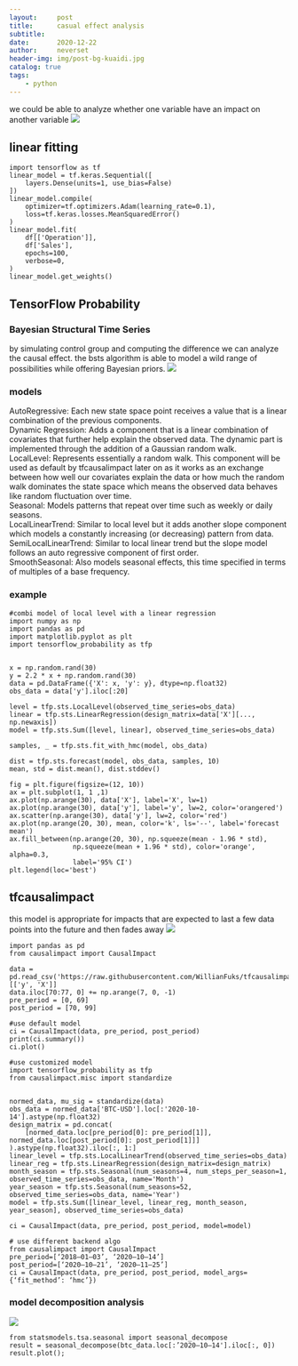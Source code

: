 ```yaml
---
layout:     post
title:      casual effect analysis
subtitle:   
date:       2020-12-22
author:     neverset
header-img: img/post-bg-kuaidi.jpg
catalog: true
tags:
    - python
---
```


we could be able to analyze whether one variable have an impact on another variable
![](https://raw.githubusercontent.com/neverset123/cloudimg/master/Img20201222200740.png)

## linear fitting

    import tensorflow as tf
    linear_model = tf.keras.Sequential([
        layers.Dense(units=1, use_bias=False)
    ])
    linear_model.compile(
        optimizer=tf.optimizers.Adam(learning_rate=0.1),
        loss=tf.keras.losses.MeanSquaredError()
    )
    linear_model.fit(
        df[['Operation']],
        df['Sales'],
        epochs=100,
        verbose=0,
    )
    linear_model.get_weights()

## TensorFlow Probability
### Bayesian Structural Time Series
by simulating control group and computing the difference we can analyze the causal effect. the bsts algorithm is able to model a wild range of possibilities while offering Bayesian priors.
![](https://raw.githubusercontent.com/neverset123/cloudimg/master/Img20201222214937.png)

### models
AutoRegressive: Each new state space point receives a value that is a linear combination of the previous components.    
Dynamic Regression: Adds a component that is a linear combination of covariates that further help explain the observed data. The dynamic part is implemented through the addition of a Gaussian random walk.    
LocalLevel: Represents essentially a random walk. This component will be used as default by tfcausalimpact later on as it works as an exchange between how well our covariates explain the data or how much the random walk dominates the state space which means the observed data behaves like random fluctuation over time.  
Seasonal: Models patterns that repeat over time such as weekly or daily seasons.    
LocalLinearTrend: Similar to local level but it adds another slope component which models a constantly increasing (or decreasing) pattern from data.    
SemiLocalLinearTrend: Similar to local linear trend but the slope model follows an auto regressive component of first order.    
SmoothSeasonal: Also models seasonal effects, this time specified in terms of multiples of a base frequency.    

### example 

    #combi model of local level with a linear regression
    import numpy as np
    import pandas as pd
    import matplotlib.pyplot as plt
    import tensorflow_probability as tfp


    x = np.random.rand(30)
    y = 2.2 * x + np.random.rand(30)
    data = pd.DataFrame({'X': x, 'y': y}, dtype=np.float32)
    obs_data = data['y'].iloc[:20]

    level = tfp.sts.LocalLevel(observed_time_series=obs_data)
    linear = tfp.sts.LinearRegression(design_matrix=data['X'][..., np.newaxis])
    model = tfp.sts.Sum([level, linear], observed_time_series=obs_data)

    samples, _ = tfp.sts.fit_with_hmc(model, obs_data)

    dist = tfp.sts.forecast(model, obs_data, samples, 10)
    mean, std = dist.mean(), dist.stddev()

    fig = plt.figure(figsize=(12, 10))
    ax = plt.subplot(1, 1 ,1)
    ax.plot(np.arange(30), data['X'], label='X', lw=1)
    ax.plot(np.arange(30), data['y'], label='y', lw=2, color='orangered')
    ax.scatter(np.arange(30), data['y'], lw=2, color='red')
    ax.plot(np.arange(20, 30), mean, color='k', ls='--', label='forecast mean')
    ax.fill_between(np.arange(20, 30), np.squeeze(mean - 1.96 * std),
                    np.squeeze(mean + 1.96 * std), color='orange', alpha=0.3,
                    label='95% CI')
    plt.legend(loc='best')

## tfcausalimpact 
this model is appropriate for impacts that are expected to last a few data points into the future and then fades away
![](https://raw.githubusercontent.com/neverset123/cloudimg/master/Img20201222221516.png)

    import pandas as pd
    from causalimpact import CausalImpact

    data = pd.read_csv('https://raw.githubusercontent.com/WillianFuks/tfcausalimpact/master/tests/fixtures/arma_data.csv')[['y', 'X']]
    data.iloc[70:77, 0] += np.arange(7, 0, -1)
    pre_period = [0, 69]
    post_period = [70, 99]

    #use default model
    ci = CausalImpact(data, pre_period, post_period)
    print(ci.summary())
    ci.plot()

    #use customized model
    import tensorflow_probability as tfp
    from causalimpact.misc import standardize


    normed_data, mu_sig = standardize(data)
    obs_data = normed_data['BTC-USD'].loc[:'2020-10-14'].astype(np.float32)
    design_matrix = pd.concat(
        [normed_data.loc[pre_period[0]: pre_period[1]], normed_data.loc[post_period[0]: post_period[1]]]
    ).astype(np.float32).iloc[:, 1:]
    linear_level = tfp.sts.LocalLinearTrend(observed_time_series=obs_data)
    linear_reg = tfp.sts.LinearRegression(design_matrix=design_matrix)
    month_season = tfp.sts.Seasonal(num_seasons=4, num_steps_per_season=1, observed_time_series=obs_data, name='Month')
    year_season = tfp.sts.Seasonal(num_seasons=52, observed_time_series=obs_data, name='Year')
    model = tfp.sts.Sum([linear_level, linear_reg, month_season, year_season], observed_time_series=obs_data)

    ci = CausalImpact(data, pre_period, post_period, model=model)

    # use different backend algo
    from causalimpact import CausalImpact
    pre_period=[‘2018–01–03’, ‘2020–10–14’]
    post_period=[‘2020–10–21’, ‘2020–11–25’]
    ci = CausalImpact(data, pre_period, post_period, model_args={‘fit_method’: ‘hmc’})

### model decomposition analysis
![](https://raw.githubusercontent.com/neverset123/cloudimg/master/Img20201222222941.png)

    from statsmodels.tsa.seasonal import seasonal_decompose
    result = seasonal_decompose(btc_data.loc[:’2020–10–14'].iloc[:, 0])
    result.plot();

